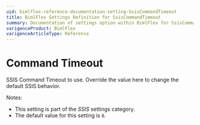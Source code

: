 ```yaml
---
uid: bimlflex-reference-documentation-setting-SsisCommandTimeout
title: BimlFlex Settings Definition for SsisCommandTimeout
summary: Documentation of settings option within BimlFlex for SsisCommandTimeout
varigenceProduct: BimlFlex
varigenceArticleType: Reference
---
```


# Command Timeout

SSIS Command Timeout to use. Override the value here to change the default SSIS behavior.

Notes:

* This setting is part of the *SSIS* settings category.
* The default value for this setting is `0`.